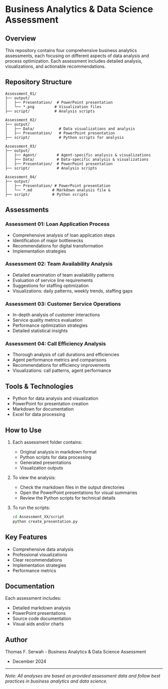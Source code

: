 # Business Analytics & Data Science Assessment 

## Overview
This repository contains four comprehensive business analytics assessments, each focusing on different aspects of data analysis and process optimization. Each assessment includes detailed analysis, visualizations, and actionable recommendations.

## Repository Structure
```
Assessment_01/
├── output/
│   ├── Presentation/  # PowerPoint presentation
│   └── *.png         # Visualization files
├── script/           # Analysis scripts

Assessment_02/
├── output/
│   ├── Data/           # Data visualizations and analysis
│   ├── Presentation/   # PowerPoint presentation
├── script/             # Python scripts for analysis

Assessment_03/
├── output/
│   ├── Agent/         # Agent-specific analysis & visualizations
│   ├── Data/          # Data-specific analysis & visualizations
│   ├── Presentation/  # PowerPoint presentation
├── script/            # Analysis scripts

Assessment_04/
├── output/
│   ├── Presentation/ # PowerPoint presentation
│   └── *.md         # Markdown analysis file &
├── script/          # Python scripts
```

## Assessments

### Assessment 01: Loan Application Process
- Comprehensive analysis of loan application steps
- Identification of major bottlenecks
- Recommendations for digital transformation
- Implementation strategies

### Assessment 02: Team Availability Analysis
- Detailed examination of team availability patterns
- Evaluation of service line requirements
- Suggestions for staffing optimization
- Visualizations: daily patterns, weekly trends, staffing gaps

### Assessment 03: Customer Service Operations
- In-depth analysis of customer interactions
- Service quality metrics evaluation
- Performance optimization strategies
- Detailed statistical insights

### Assessment 04: Call Efficiency Analysis
- Thorough analysis of call durations and efficiencies
- Agent performance metrics and comparisons
- Recommendations for efficiency improvements
- Visualizations: call patterns, agent performance

## Tools & Technologies
- Python for data analysis and visualization
- PowerPoint for presentation creation
- Markdown for documentation
- Excel for data processing

## How to Use
1. Each assessment folder contains:
   - Original analysis in markdown format
   - Python scripts for data processing
   - Generated presentations
   - Visualization outputs

2. To view the analysis:
   - Check the markdown files in the output directories
   - Open the PowerPoint presentations for visual summaries
   - Review the Python scripts for technical details

3. To run the scripts:
   ```bash
   cd Assessment_XX/script
   python create_presentation.py
   ```

## Key Features
- Comprehensive data analysis
- Professional visualizations
- Clear recommendations
- Implementation strategies
- Performance metrics

## Documentation
Each assessment includes:
- Detailed markdown analysis
- PowerPoint presentations
- Source code documentation
- Visual aids and/or charts

## Author
Thomas F. Serwah - Business Analytics & Data Science Assessment
- December 2024

---
*Note: All analyses are based on provided assessment data and follow best practices in business analytics and data science.*
